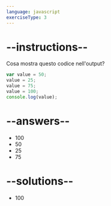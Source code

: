 ```yaml
---
language: javascript
exerciseType: 3
---
```


# --instructions--

Cosa mostra questo codice nell'output?
```javascript
var value = 50;
value = 25;
value = 75;
value = 100;
console.log(value);
```

# --answers--

- 100
- 50
- 25
- 75

# --solutions--

- 100
